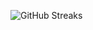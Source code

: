![GitHub Streaks](https://github-streaks-mqc9.onrender.com/streak/happilli/image?theme=midnight&cache_bust=1742827803)
